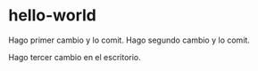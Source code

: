 # hello-world
Hago primer cambio y lo comit.
Hago segundo cambio y lo comit.

Hago tercer cambio en el escritorio.